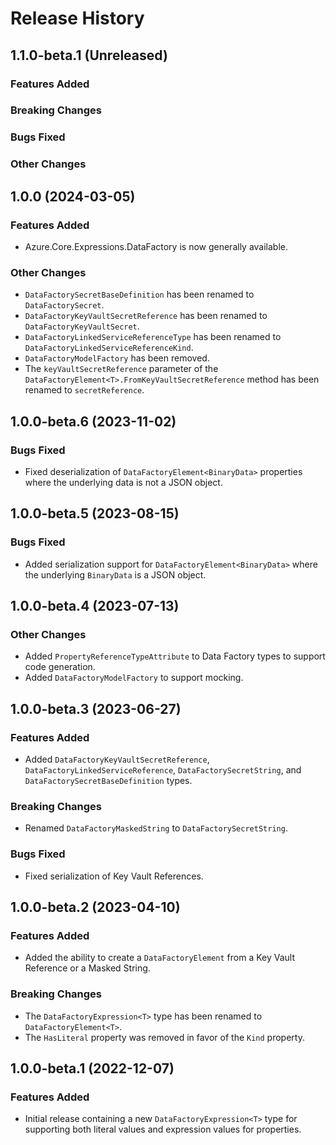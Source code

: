 # Release History

## 1.1.0-beta.1 (Unreleased)

### Features Added

### Breaking Changes

### Bugs Fixed

### Other Changes

## 1.0.0 (2024-03-05)

### Features Added

- Azure.Core.Expressions.DataFactory is now generally available.

### Other Changes

- `DataFactorySecretBaseDefinition` has been renamed to `DataFactorySecret`.
- `DataFactoryKeyVaultSecretReference` has been renamed to `DataFactoryKeyVaultSecret`.
- `DataFactoryLinkedServiceReferenceType` has been renamed to `DataFactoryLinkedServiceReferenceKind`.
- `DataFactoryModelFactory` has been removed.
- The `keyVaultSecretReference` parameter of the `DataFactoryElement<T>.FromKeyVaultSecretReference` method  has been renamed to `secretReference`.

## 1.0.0-beta.6 (2023-11-02)

### Bugs Fixed

- Fixed deserialization of `DataFactoryElement<BinaryData>` properties where the underlying data
  is not a JSON object.

## 1.0.0-beta.5 (2023-08-15)

### Bugs Fixed

- Added serialization support for `DataFactoryElement<BinaryData>` where the underlying
  `BinaryData` is a JSON object.

## 1.0.0-beta.4 (2023-07-13)

### Other Changes

- Added `PropertyReferenceTypeAttribute` to Data Factory types to support code generation.
- Added `DataFactoryModelFactory` to support mocking.

## 1.0.0-beta.3 (2023-06-27)

### Features Added

- Added `DataFactoryKeyVaultSecretReference`, `DataFactoryLinkedServiceReference`, `DataFactorySecretString`, and `DataFactorySecretBaseDefinition` types.

### Breaking Changes

- Renamed `DataFactoryMaskedString` to `DataFactorySecretString`.

### Bugs Fixed

- Fixed serialization of Key Vault References.

## 1.0.0-beta.2 (2023-04-10)

### Features Added

- Added the ability to create a `DataFactoryElement` from a Key Vault Reference or a Masked String.

### Breaking Changes

- The `DataFactoryExpression<T>` type has been renamed to `DataFactoryElement<T>`.
- The `HasLiteral` property was removed in favor of the `Kind` property.

## 1.0.0-beta.1 (2022-12-07)

### Features Added

- Initial release containing a new `DataFactoryExpression<T>` type for supporting both literal values and expression values for properties.
